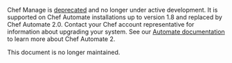 Chef Manage is [deprecated](/versions/#deprecated-products-and-versions) and no
longer under active development. It is supported on Chef Automate installations
up to version 1.8 and replaced by Chef Automate 2.0. Contact your Chef account
representative for information about upgrading your system. See our
[Automate documentation](/automate/) to learn more about
Chef Automate 2.

This document is no longer maintained.
